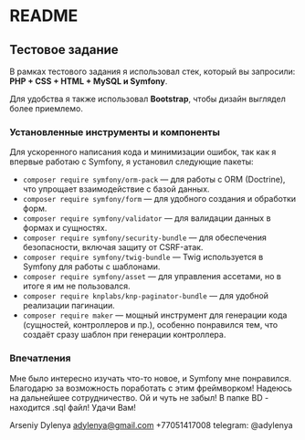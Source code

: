 # README

## Тестовое задание

В рамках тестового задания я использовал стек, который вы запросили: **PHP + CSS + HTML + MySQL и Symfony**. 

Для удобства я также использовал **Bootstrap**, чтобы дизайн выглядел более приемлемо.

### Установленные инструменты и компоненты

Для ускоренного написания кода и минимизации ошибок, так как я впервые работаю с Symfony, я установил следующие пакеты:

- `composer require symfony/orm-pack` — для работы с ORM (Doctrine), что упрощает взаимодействие с базой данных.
- `composer require symfony/form` — для удобного создания и обработки форм.
- `composer require symfony/validator` — для валидации данных в формах и сущностях.
- `composer require symfony/security-bundle` — для обеспечения безопасности, включая защиту от CSRF-атак.
- `composer require symfony/twig-bundle` — Twig используется в Symfony для работы с шаблонами.
- `composer require symfony/asset` — для управления ассетами, но в итоге я им не пользовался.
- `composer require knplabs/knp-paginator-bundle` — для удобной реализации пагинации.
- `composer require maker` — мощный инструмент для генерации кода (сущностей, контроллеров и пр.), особенно понравился тем, что создаёт сразу шаблон при генерации контроллера.

### Впечатления

Мне было интересно изучать что-то новое, и Symfony мне понравился. Благодарю за возможность поработать с этим фреймворком! Надеюсь на дальнейшее сотрудничество. Ой и чуть не забыл! В папке BD - находится .sql файл! Удачи Вам!

Arseniy Dylenya
adylenya@gmail.com
+77051417008
telegram: @adylenya

